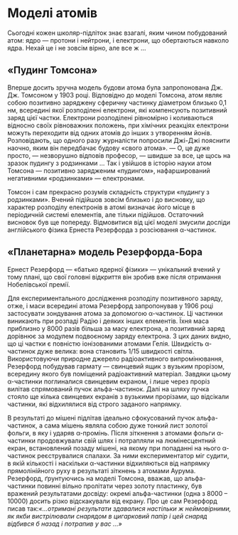 # Моделі атомів

Сьогодні кожен школяр-підліток знає взагалі, яким чином побудований атом: ядро ― протони і нейтрони, і електрони, що обертаються навколо ядра. Нехай це і не зовсім вірно, але все ж ...

<h2>«Пудинг Томсона»</h2>

Вперше досить зручна модель будови атома була запропонована Дж. Дж. Томсоном у 1903 році.
Відповідно до моделі Томсона, атом являє собою позитивно заряджену сферичну частинку діаметром близько 0,1 нм, всередині якої розподілені електрони, які компенсують позитивний заряд цієї частки. Електрони розподілені рівномірно і коливаються відносно своїх рівноважних положень, при хімічних реакціях електрони можуть переходити від одних атомів до інших з утворенням йонів.
Розповідають, що одного разу журналісти попросили Джі-Джі пояснити наочно, яким він передбачає будову «свого атома». ― О, це дуже просто, ― незворушно відповів професор, ― швидше за все, це щось на зразок пудингу з родзинками ... Так і увійшов в історію науки атом Томсона ― позитивно зарядженим «пудингом», нафарширований негативними «родзинками» ― електронами. 
<!---Модель Томсона--->
Томсон і сам прекрасно розумів складність структури «пудингу з родзинками». Вчений підійшов зовсім близько і до висновку, що характер розподілу електронів в атомі визначає його місце в періодичній системі елементів, але тільки підійшов. 
Остаточний висновок був ще попереду.
Відмовитися від цієї моделі змусили досліди англійського фізика Ернеста Резерфорда з розсіювання α-частинок.

<h2>«Планетарна» модель Резерфорда-Бора</h2>

Ернест Резерфорд ― «батько ядерної фізики» ― унікальний вчений у тому плані, що свої головні відкриття він зробив вже після отримання Нобелівської премії.
<!---Резерфорд--->
Для експериментального дослідження розподілу позитивного заряду, отже, і маси всередині атома Резерфорд запропонував у 1906 році застосувати зондування атома за допомогою α-частинок. Ці частинки виникають при розпаді Радію і деяких інших елементів. Їхня маса приблизно у 8000 разів більша за масу електрона, а позитивний заряд дорівнює за модулем подвоєному заряду електрона. З цих даних видно, що ці частки є повністю іонізованими атомами Гелія. Швидкість α-частинок дуже велика: вона становить 1/15 швидкості світла.
Використовуючи природне джерело радіоактивного випромінювання, Резерфорд побудував гармату ― свинцевий ящик з вузьким прорізом, всередину якого був поміщений радіоактивний матеріал. Завдяки цьому α-частинки поглиналися свинцевим екраном, і лише через проріз вилітав спрямований пучок альфа-частинок. Далі на шляху пучка стояло ще кілька свинцевих екранів з вузькими прорізами, що відсікали частинки, які відхилялися від строго заданого напрямку.
<!---Модель досліду--->
В результаті до мішені підлітав ідеально сфокусований пучок альфа-частинок, а сама мішень являла собою дуже тонкий лист золотої фольги, в яку і ударяв α-промінь.
Після зіткнення з атомами фольги α-частинки продовжували свій шлях і потрапляли на люмінесцентний екран, встановлений позаду мішені, на якому при попаданні на нього α-частинок реєструвалися спалахи. За ними експериментатор міг судити, в якій кількості і наскільки 
α-частинки відхиляються від напрямку прямолінійного руху в результаті зіткнень з атомами Аурума.
Резерфорд, ґрунтуючись на моделі Томсона, вважав, що альфа-частинки повинні вільно пролітати через золоту пластинку, був вражений результатами досвіду: окремі альфа-частинки (одна з 8000 – 10000) досить різко відскакували від екрану.
Про це сам Резерфорд писав так:*«...отримані результати здавалися настільки ж неймовірними, як якби вистрілювали снарядом в цигарковий папір і цей снаряд відбився б назад і потрапив у вас ...»*
<!--animashka doslidu--->




